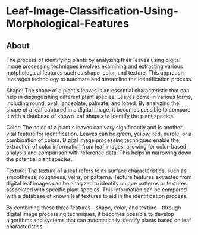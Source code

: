 # Leaf-Image-Classification-Using-Morphological-Features

## About
The process of identifying plants by analyzing their leaves using digital image processing techniques involves examining and extracting various motphological features such as shape, color, and texture. This approach leverages technology to automate and streamline the identification process.

Shape: The shape of a plant's leaves is an essential characteristic that can help in distinguishing different plant species. Leaves come in various forms, including round, oval, lanceolate, palmate, and lobed. By analyzing the shape of a leaf captured in a digital image, it becomes possible to compare it with a database of known leaf shapes to identify the plant species.

Color: The color of a plant's leaves can vary significantly and is another vital feature for identification. Leaves can be green, yellow, red, purple, or a combination of colors. Digital image processing techniques enable the extraction of color information from leaf images, allowing for color-based analysis and comparison with reference data. This helps in narrowing down the potential plant species.

Texture: The texture of a leaf refers to its surface characteristics, such as smoothness, roughness, veins, or patterns. Texture features extracted from digital leaf images can be analyzed to identify unique patterns or textures associated with specific plant species. This information can be compared with a database of known leaf textures to aid in the identification process.

By combining these three features—shape, color, and texture—through digital image processing techniques, it becomes possible to develop algorithms and systems that can automatically identify plants based on leaf characteristics.
